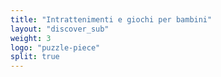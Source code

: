 ```yaml
---
title: "Intrattenimenti e giochi per bambini"
layout: "discover_sub"
weight: 3
logo: "puzzle-piece"
split: true
---
```

